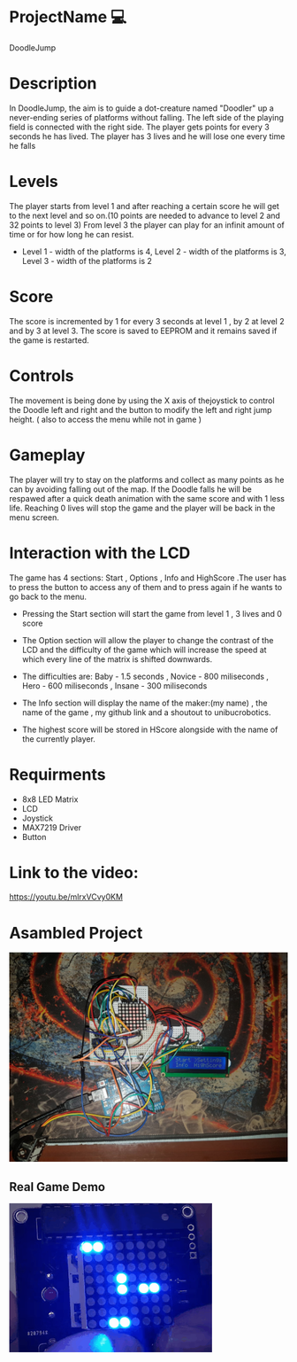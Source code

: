 # ProjectName :computer:
DoodleJump 

# Description
In DoodleJump, the aim is to guide a dot-creature named "Doodler" up a never-ending series of 
platforms without falling. The left side of the playing field is connected with the right side.
The player gets points for every 3 seconds he has lived. The player has 3 lives and he will lose one every time he falls

# Levels
The player starts from level 1 and after reaching a certain score he will get to the next level and so on.(10 points are needed to advance to level 2 and 32 points to level 3)
From level 3 the player can play for an infinit amount of time or for how long he can resist.
- Level 1 - width of the platforms is 4, Level 2 - width of the platforms is 3, Level 3 - width of the platforms is 2

# Score
The score is incremented by 1 for every 3 seconds at level 1 , by 2 at level 2 and by 3 at level 3.
The score is saved to EEPROM and it remains saved if the game is restarted.

# Controls
The movement is being done by using the X axis of thejoystick to control the Doodle left and right and the button 
to modify the left and right jump height.
( also to access the menu while not in game )

# Gameplay
The player will try to stay on the platforms and collect as many points as he can by avoiding falling out of the map.
If the Doodle falls he will be respawed after a quick death animation with the same score and with 1 less life.
Reaching 0 lives will stop the game and the player will be back in the menu screen.

# Interaction with the LCD
The game has 4 sections: Start , Options , Info and HighScore .The user has to press the button to access any of them and 
to press again if he wants to go back to the menu.
- Pressing the Start section will start the game from level 1 , 3 lives and 0 score
- The Option section will allow the player to change the contrast of the LCD and the difficulty of the game which will increase 
the speed at which every line of the matrix is shifted downwards.
- The difficulties are: Baby - 1.5 seconds , Novice - 800 miliseconds , Hero - 600 miliseconds , Insane - 300 miliseconds

- The Info section will display the name of the maker:(my name) , the name of the game , my github link and 
a shoutout to unibucrobotics.
- The highest score will be stored in HScore alongside with the name of the currently player.

# Requirments
* 8x8 LED Matrix
* LCD
* Joystick
* MAX7219 Driver
* Button

# Link to the video:
https://youtu.be/mlrxVCvy0KM

# Asambled Project
![](Pic1.jpeg)

## Real Game Demo
![](DoodleJump.gif)


